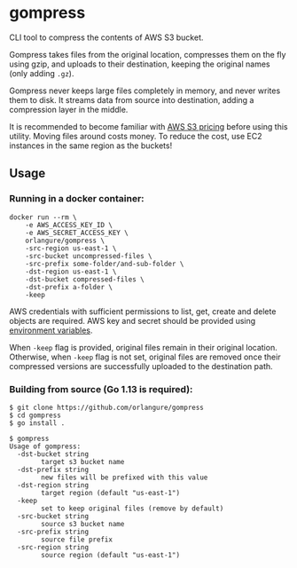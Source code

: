# gompress
CLI tool to compress the contents of AWS S3 bucket.

Gompress takes files from the original location, compresses them on the fly
using gzip, and uploads to their destination, keeping the original names (only
adding `.gz`).

Gompress never keeps large files completely in memory, and never writes them to
disk. It streams data from source into destination, adding a compression layer
in the middle.

It is recommended to become familiar with [AWS S3
pricing](https://aws.amazon.com/s3/pricing/) before using this utility. Moving
files around costs money. To reduce the cost, use EC2 instances in the same
region as the buckets!

## Usage

### Running in a docker container:

```
docker run --rm \
    -e AWS_ACCESS_KEY_ID \
    -e AWS_SECRET_ACCESS_KEY \
    orlangure/gompress \
    -src-region us-east-1 \
    -src-bucket uncompressed-files \
    -src-prefix some-folder/and-sub-folder \
    -dst-region us-east-1 \
    -dst-bucket compressed-files \
    -dst-prefix a-folder \
    -keep
```

AWS credentials with sufficient permissions to list, get, create and delete
objects are required. AWS key and secret should be provided using [environment
variables](https://docs.docker.com/engine/reference/commandline/run/#set-environment-variables--e---env---env-file).

When `-keep` flag is provided, original files remain in their original
location. Otherwise, when `-keep` flag is not set, original files are removed
once their compressed versions are successfully uploaded to the destination
path.

### Building from source (Go 1.13 is required):

```
$ git clone https://github.com/orlangure/gompress
$ cd gompress
$ go install .

$ gompress
Usage of gompress:
  -dst-bucket string
        target s3 bucket name
  -dst-prefix string
        new files will be prefixed with this value
  -dst-region string
        target region (default "us-east-1")
  -keep
        set to keep original files (remove by default)
  -src-bucket string
        source s3 bucket name
  -src-prefix string
        source file prefix
  -src-region string
        source region (default "us-east-1")
```
